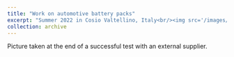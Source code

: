 ```yaml
---
title: "Work on automotive battery packs"
excerpt: "Summer 2022 in Cosio Valtellino, Italy<br/><img src='/images/Group Picture.jpg'>"
collection: archive
---
```


Picture taken at the end of a successful test with an external supplier.